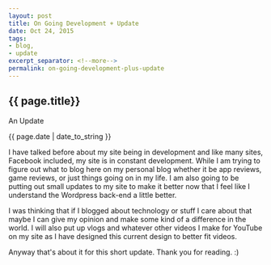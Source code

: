 ```yaml
---
layout: post
title: On Going Development + Update
date: Oct 24, 2015
tags:
- blog,
- update
excerpt_separator: <!--more-->
permalink: on-going-development-plus-update
---
```

<h2 class="post-h2">{{ page.title}}</h2>
<p class="post-sub-desc"><span>An Update</span></p>
<p class="post-date"><span>{{ page.date | date_to_string }}</span></p>
<!--more-->
<p class="single-post">
	I have talked before about my site being in development and like many sites, Facebook included, my site is in constant development. While I am trying to figure out what to blog here on my personal blog whether it be app reviews, game reviews, or just things going on in my life. I am also going to be putting out small updates to my site to make it better now that I feel like I understand the Wordpress back-end a little better.
</p>
<p class="single-post">
	I was thinking that if I blogged about technology or stuff I care about that maybe I can give my opinion and make some kind of a difference in the world. I will also put up vlogs and whatever other videos I make for YouTube on my site as I have designed this current design to better fit videos.
</p>
<p class="single-post">
	Anyway that's about it for this short update.
	Thank you for reading. :)
</p>